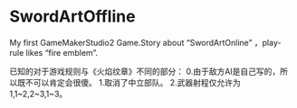 # SwordArtOffline
My first GameMakerStudio2 Game.Story about “SwordArtOnline” ，play-rule likes “fire emblem”.

已知的对于游戏规则与《火焰纹章》不同的部分：
0.由于敌方AI是自己写的，所以既不可以肯定会很傻。
1.取消了中立部队。
2.武器射程仅允许为1,1~2,2~3,1~3。

